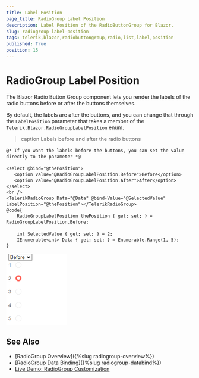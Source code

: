 ```yaml
---
title: Label Position
page_title: RadioGroup Label Position
description: Label Position of the RadioButtonGroup for Blazor.
slug: radiogroup-label-position
tags: telerik,blazor,radiobuttongroup,radio,list,label,position
published: True
position: 15
---
```


# RadioGroup Label Position

The Blazor Radio Button Group component lets you render the labels of the radio buttons before or after the buttons themselves.

By default, the labels are after the buttons, and you can change that through the `LabelPosition` parameter that takes a member of the `Telerik.Blazor.RadioGroupLabelPosition` enum.

>caption Labels before and after the radio buttons

````RAZOR
@* If you want the labels before the buttons, you can set the value directly to the parameter *@

<select @bind="@thePosition">
   <option value="@RadioGroupLabelPosition.Before">Before</option>
   <option value="@RadioGroupLabelPosition.After">After</option>
</select>
<br />
<TelerikRadioGroup Data="@Data" @bind-Value="@SelectedValue" LabelPosition="@thePosition"></TelerikRadioGroup>
@code{
    RadioGroupLabelPosition thePosition { get; set; } = RadioGroupLabelPosition.Before;

    int SelectedValue { get; set; } = 2;
    IEnumerable<int> Data { get; set; } = Enumerable.Range(1, 5);
}
````

![Label Position in the ButtonGroup component](images/radio-group-label-position.gif)


## See Also

* [RadioGroup Overview]({%slug radiogroup-overview%})
* [RadioGroup Data Binding]({%slug radiogroup-databind%})
* [Live Demo: RadioGroup Customization](https://demos.telerik.com/blazor-ui/radiogroup/customization)
